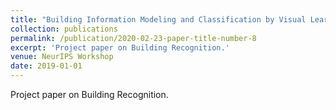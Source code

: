 ```yaml
---
title: "Building Information Modeling and Classification by Visual Learning At A City Scale"
collection: publications
permalink: /publication/2020-02-23-paper-title-number-8
excerpt: 'Project paper on Building Recognition.'
venue: NeurIPS Workshop
date: 2019-01-01
---
```

Project paper on Building Recognition.
